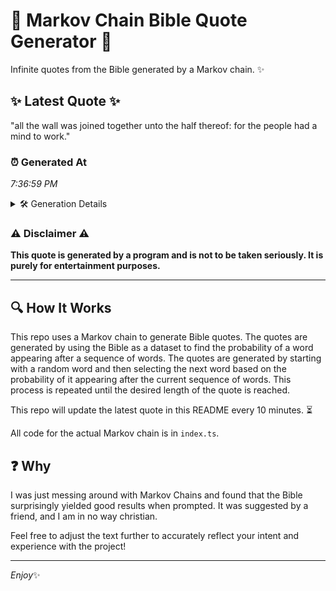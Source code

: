 # 📖 Markov Chain Bible Quote Generator 📖

Infinite quotes from the Bible generated by a Markov chain. ✨

## ✨ Latest Quote ✨
"all the wall was joined together unto the half thereof: for the people had a mind to work."

### ⏰ Generated At
*7:36:59 PM*

<details>
    <summary>🛠️ Generation Details</summary>
    <p>
        <strong>🌱 Seed:</strong> all<br>
        <strong>🔄 Iterations:</strong> 17<br>
        <strong>📜 Context History:</strong><br>[ all ]: the<br>[ all, the ]: wall<br>[ all, the, wall ]: was<br>[ all, the, wall, was ]: joined<br>[ all, the, wall, was, joined ]: together<br>[ all, the, wall, was, joined, together ]: unto<br>[ the, wall, was, joined, together, unto ]: the<br>[ wall, was, joined, together, unto, the ]: half<br>[ was, joined, together, unto, the, half ]: thereof:<br>[ joined, together, unto, the, half, thereof: ]: for<br>[ together, unto, the, half, thereof:, for ]: the<br>[ unto, the, half, thereof:, for, the ]: people<br>[ the, half, thereof:, for, the, people ]: had<br>[ half, thereof:, for, the, people, had ]: a<br>[ thereof:, for, the, people, had, a ]: mind<br>[ for, the, people, had, a, mind ]: to<br>[ the, people, had, a, mind, to ]: work.<br>
    </p>
</details>

### ⚠️ Disclaimer ⚠️
**This quote is generated by a program and is not to be taken seriously. It is purely for entertainment purposes.**

---

## 🔍 How It Works

This repo uses a Markov chain to generate Bible quotes. The quotes are generated by using the Bible as a dataset to find the probability of a word appearing after a sequence of words. The quotes are generated by starting with a random word and then selecting the next word based on the probability of it appearing after the current sequence of words. This process is repeated until the desired length of the quote is reached.

This repo will update the latest quote in this README every 10 minutes. ⏳

All code for the actual Markov chain is in `index.ts`.

## ❓ Why

I was just messing around with Markov Chains and found that the Bible surprisingly yielded good results when prompted. 
It was suggested by a friend, and I am in no way christian.

Feel free to adjust the text further to accurately reflect your intent and experience with the project!

---

*Enjoy*✨
